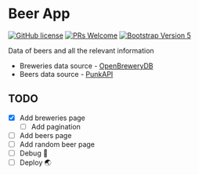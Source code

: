 # Beer App
[![GitHub license](https://img.shields.io/github/license/Naereen/StrapDown.js.svg)](https://github.com/GabrielCrackPro/beer-app/master/LICENSE)
[![PRs Welcome](https://img.shields.io/badge/PRs-welcome-brightgreen.svg?style=flat-square)](https://github.com/GabrielCrackPro/beer-app/pulls)
[![Bootstrap Version 5](https://img.shields.io/badge/Bootstrap-5.0-blueviolet?style=flat-square&logo=bootstrap)](https://getbootstrap.com/docs/versions)

Data of beers and all the relevant information
- Breweries data source - <a href="https://www.openbrewerydb.org" target="blank">OpenBreweryDB</a>
- Beers data source - <a href="https://punkapi.com" target="blank">PunkAPI</a>

## TODO
- [x] Add breweries page
  - [ ] Add pagination
- [ ] Add beers page
- [ ] Add random beer page
- [ ] Debug 🔧
- [ ] Deploy 🌏
